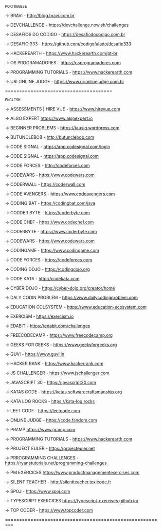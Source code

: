```
PORTUGUESE
```


-> BRAVI - 
http://blog.bravi.com.br

-> DEVCHALLENGE -
https://devchallenge.now.sh/challenges

-> DESAFIOS DO CÓDIGO - 
https://desafiodocodigo.com.br

-> DESAFIO 333 - 
https://github.com/codigofalado/desafio333


-> HACKEREARTH - 
https://www.hackerearth.com/pt-br


-> OS PROGRAMADORES - 
https://osprogramadores.com


-> PROGRAMMING TUTORIALS - 
https://www.hackerearth.com


-> URI ONLINE JUDGE - 
https://www.urionlinejudge.com.br

======================================



```
ENGLISH
```

-> ASSESSMENTS | HIRE VUE - 
https://www.hirevue.com


-> ALGO EXPERT
https://www.algoexpert.io


-> BEGINNER PROBLEMS -
https://tausiq.wordpress.com


-> BUTUNCLEBOB -
http://butunclebob.com


-> CODE SIGNAL -
https://app.codesignal.com/login


-> CODE SIGNAL -
https://app.codesignal.com


-> CODE FORCES -
http://codeforces.com


-> CODEWARS -
https://www.codewars.com


-> CODERWALL -
https://coderwall.com


-> CODE AVENGERS -
https://www.codeavengers.com


-> CODING BAT -
https://codingbat.com/java


-> CODDER BYTE -
https://coderbyte.com


-> CODE CHEF -
https://www.codechef.com


-> CODERBYTE -
https://www.coderbyte.com


-> CODEWARS -
https://www.codewars.com


-> CODINGAME -
https://www.codingame.com


-> CODE FORCES -
https://codeforces.com


-> CODING DOJO -
https://codingdojo.org


-> CODE KATA -
http://codekata.com


-> CYBER DOJO -
https://cyber-dojo.org/creator/home


-> DALY CODIN PROBLEM -
https://www.dailycodingproblem.com


-> EDUCATION COLSYSTEM -
https://www.education-ecosystem.com


-> EXERCISM -
https://exercism.io


-> EDABIT -
https://edabit.com/challenges


-> FREECODECAMP -
https://www.freecodecamp.org


-> GEEKS FOR GEEKS -
https://www.geeksforgeeks.org


-> GUVI -
https://www.guvi.in


-> HACKER RANK -
https://www.hackerrank.com


-> JS CHALLENGER -
https://www.jschallenger.com


-> JAVASCRIPT 30 -
https://javascript30.com


-> KATAS CODE -
https://katas.softwarecraftsmanship.org


-> KATA LOG ROCKS -
https://kata-log.rocks


-> LEET CODE -
https://leetcode.com


-> ONLINE JUDGE -
https://code.fandom.com


-> PRAMP
https://www.pramp.com


-> PROGRAMMING TUTORIALS -
https://www.hackerearth.com


-> PROJECT EULER -
https://projecteuler.net


-> PRROGRAMMING CHALLENGES -
https://ryanstutorials.net/programming-challenges


-> PM EXERCICES
https://www.productmanagementexercises.com


-> SILENT TEACHER -
http://silentteacher.toxicode.fr


-> SPOJ -
https://www.spoj.com


-> TYPESCRIPT EXERCICES
https://typescript-exercises.github.io/

-> TOP CODER -
https://www.topcoder.com

=========================================================
